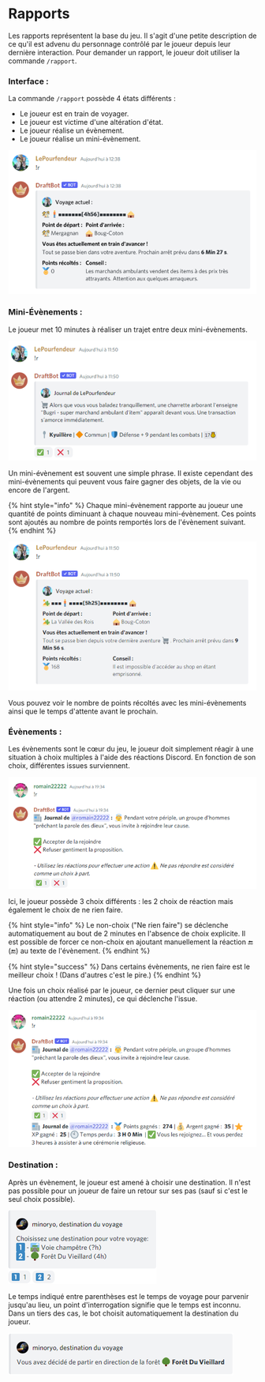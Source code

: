 # Rapports

Les rapports représentent la base du jeu. Il s'agit d'une petite description de ce qu'il est advenu du personnage contrôlé par le joueur depuis leur dernière interaction. Pour demander un rapport, le joueur doit utiliser la commande `/rapport`.

### Interface :

La commande `/rapport` possède 4 états différents :

* Le joueur est en train de voyager.
* Le joueur est victime d'une altération d'état.
* Le joueur réalise un évènement.
* Le joueur réalise un mini-évènement.

![Interface de la commande report quand le joueur est en train de voyager](../.gitbook/assets/report.png)

### Mini-Évènements :

Le joueur met 10 minutes à réaliser un trajet entre deux mini-évènements.

![Un exemple de mini-évènement](../.gitbook/assets/Mini-évènement.png)

Un mini-évènement est souvent une simple phrase. Il existe cependant des mini-évènements qui peuvent vous faire gagner des objets, de la vie ou encore de l'argent.

{% hint style="info" %}
Chaque mini-évènement rapporte au joueur une quantité de points diminuant à chaque nouveau mini-évènement. Ces points sont ajoutés au nombre de points remportés lors de l'évènement suivant.
{% endhint %}

![Une fois le mini-évènement passé, il apparaît sur l'interface de voyage](../.gitbook/assets/Voyage.png)

Vous pouvez voir le nombre de points récoltés avec les mini-évènements ainsi que le temps d'attente avant le prochain.

### Évènements :

Les évènements sont le cœur du jeu, le joueur doit simplement réagir à une situation à choix multiples à l'aide des réactions Discord. En fonction de son choix, différentes issues surviennent.

![Un exemple d'évènement](<../.gitbook/assets/image (47).png>)

Ici, le joueur possède 3 choix différents : les 2 choix de réaction mais également le choix de ne rien faire.

{% hint style="info" %}
Le non-choix ("Ne rien faire") se déclenche automatiquement au bout de 2 minutes en l'absence de choix explicite. Il est possible de forcer ce non-choix en ajoutant manuellement la réaction :end: (:end:) au texte de l'évènement.
{% endhint %}

{% hint style="success" %}
Dans certains évènements, ne rien faire est le meilleur choix ! (Dans d'autres c'est le pire.)
{% endhint %}

Une fois un choix réalisé par le joueur, ce dernier peut cliquer sur une réaction (ou attendre 2 minutes), ce qui déclenche l'issue.

![Un exemple d'issue](<../.gitbook/assets/image (48).png>)

### Destination :

Après un évènement, le joueur est amené à choisir une destination. Il n'est pas possible pour un joueur de faire un retour sur ses pas (sauf si c'est le seul choix possible).

![Exemple de choix de destination](../.gitbook/assets/choix-destination.png)

Le temps indiqué entre parenthèses est le temps de voyage pour parvenir jusqu'au lieu, un point d'interrogation signifie que le temps est inconnu. Dans un tiers des cas, le bot choisit automatiquement la destination du joueur.

![Voici votre information sur votre destination](../.gitbook/assets/destination-choisie.png)

###
